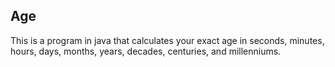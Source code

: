 ## Age

This is a program in java that calculates your exact age in seconds, minutes, hours, days, months, years, decades, centuries, and millenniums.
